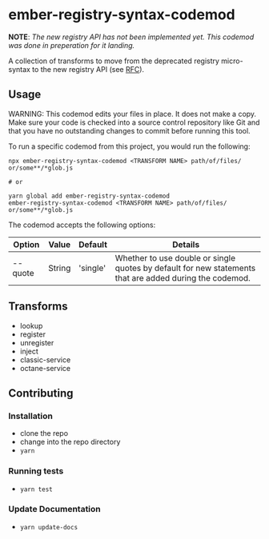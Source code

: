 # ember-registry-syntax-codemod

**NOTE**: _The new registry API has not been implemented yet. This codemod was done in preperation for it landing._

A collection of transforms to move from the deprecated registry micro-syntax to the new registry API (see [RFC](https://github.com/emberjs/rfcs/blob/master/text/0585-improved-ember-registry-apis.md)).

## Usage

WARNING: This codemod edits your files in place. It does not make a copy. Make sure your code is checked into a source control repository like Git and that you have no outstanding changes to commit before running this tool.

To run a specific codemod from this project, you would run the following:

```
npx ember-registry-syntax-codemod <TRANSFORM NAME> path/of/files/ or/some**/*glob.js

# or

yarn global add ember-registry-syntax-codemod
ember-registry-syntax-codemod <TRANSFORM NAME> path/of/files/ or/some**/*glob.js
```

The codemod accepts the following options:

| Option  | Value  | Default  | Details                                                                                                 |
| ------- | ------ | -------- | ------------------------------------------------------------------------------------------------------- |
| --quote | String | 'single' | Whether to use double or single quotes by default for new statements that are added during the codemod. |

## Transforms

- lookup
- register
- unregister
- inject
- classic-service
- octane-service

## Contributing

### Installation

- clone the repo
- change into the repo directory
- `yarn`

### Running tests

- `yarn test`

### Update Documentation

- `yarn update-docs`
